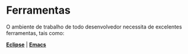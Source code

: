 # Ferramentas

O ambiente de trabalho de todo desenvolvedor necessita de excelentes ferramentas, tais como:

**[Eclipse](/ferramentas/eclipse/README.md)** \| **[Emacs](/ferramentas/emacs/README.md)**

